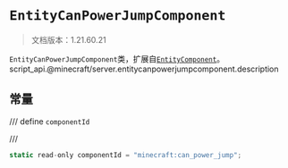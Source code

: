# `EntityCanPowerJumpComponent`

> 文档版本：1.21.60.21

`EntityCanPowerJumpComponent`类，扩展自[`EntityComponent`](./entitycomponent.md)。script_api.@minecraft/server.entitycanpowerjumpcomponent.description

## 常量

/// define
`componentId`


///

```js
static read-only componentId = "minecraft:can_power_jump";
```

